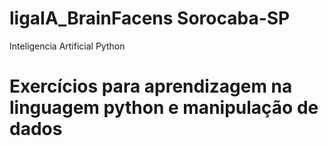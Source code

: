 # ligaIA_BrainFacens Sorocaba-SP
Inteligencia Artificial Python
# Exercícios para aprendizagem na linguagem python e manipulação de dados
